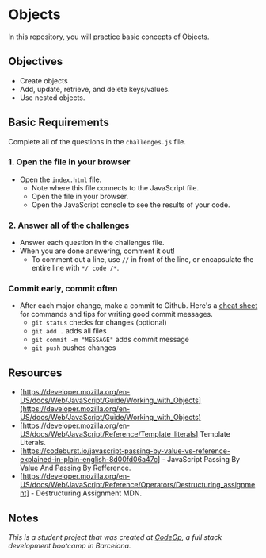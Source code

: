 # Objects

In this repository, you will practice basic concepts of Objects.

## Objectives

- Create objects
- Add, update, retrieve, and delete keys/values.
- Use nested objects.

## Basic Requirements

Complete all of the questions in the `challenges.js` file.

### 1. Open the file in your browser

- Open the `index.html` file.
  - Note where this file connects to the JavaScript file.
  - Open the file in your browser.
  - Open the JavaScript console to see the results of your code.

### 2. Answer all of the challenges

- Answer each question in the challenges file.
- When you are done answering, comment it out!
  - To comment out a line, use `//` in front of the line, or encapsulate the entire line with `*/ code /*`.

### Commit early, commit often

- After each major change, make a commit to Github. Here's a [cheat sheet](https://www.git-tower.com/blog/git-cheat-sheet) for commands and tips for writing good commit messages.
  - `git status` checks for changes (optional)
  - `git add .` adds all files
  - `git commit -m "MESSAGE"` adds commit message
  - `git push` pushes changes

## Resources

- [https://developer.mozilla.org/en-US/docs/Web/JavaScript/Guide/Working_with_Objects](https://developer.mozilla.org/en-US/docs/Web/JavaScript/Guide/Working_with_Objects)
- [https://developer.mozilla.org/en-US/docs/Web/JavaScript/Reference/Template_literals] Template Literals.
- [https://codeburst.io/javascript-passing-by-value-vs-reference-explained-in-plain-english-8d00fd06a47c] - JavaScript Passing By Value And Passing By Refference.
- [https://developer.mozilla.org/en-US/docs/Web/JavaScript/Reference/Operators/Destructuring_assignment] - Destructuring Assignment MDN.

## Notes

_This is a student project that was created at [CodeOp](http://CodeOp.tech), a full stack development bootcamp in Barcelona._
